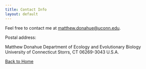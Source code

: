 ```yaml
---
title: Contact Info
layout: default
---
```


Feel free to contact me at <matthew.donahue@uconn.edu>.

Postal address: 

Matthew Donahue
Department of Ecology and Evolutionary Biology 
University of Connecticut 
Storrs, CT 06269-3043
U.S.A.

[Back to Home](https://matthewrbdonahue.github.io/)
